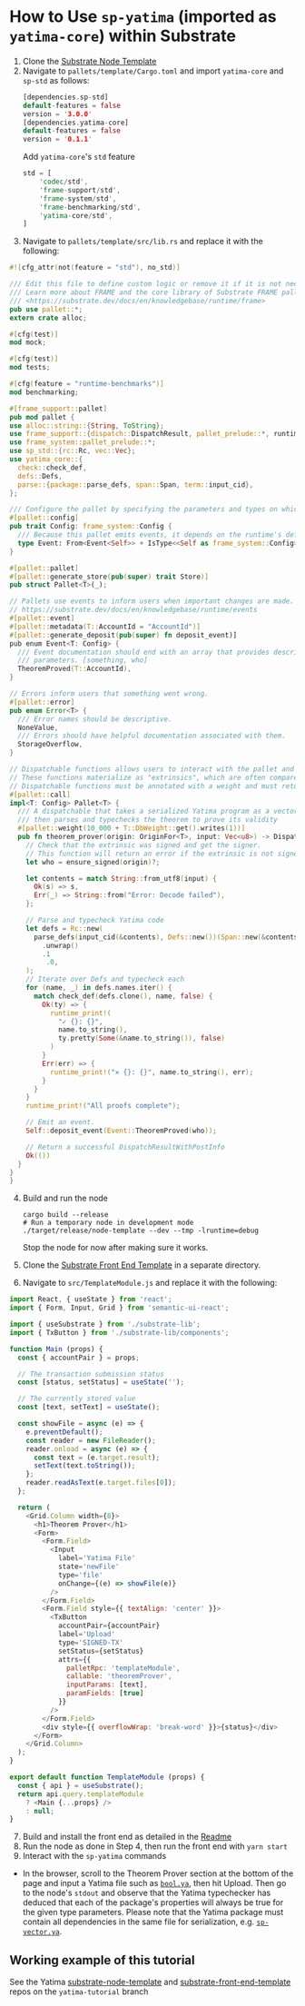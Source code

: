 # How to Use `sp-yatima` (imported as `yatima-core`) within Substrate

1. Clone the [Substrate Node Template](https://github.com/substrate-developer-hub/substrate-node-template)
2. Navigate to `pallets/template/Cargo.toml` and import `yatima-core` and `sp-std` as follows:
   ```rust
   [dependencies.sp-std]
   default-features = false
   version = '3.0.0'
   [dependencies.yatima-core]
   default-features = false
   version = '0.1.1'
   ```
   Add `yatima-core`'s `std` feature
   ```rust
   std = [
	   'codec/std',
	   'frame-support/std',
	   'frame-system/std',
	   'frame-benchmarking/std',
	   'yatima-core/std',
   ]
   ```
3. Navigate to `pallets/template/src/lib.rs` and replace it with the following: 
  ```rust
#![cfg_attr(not(feature = "std"), no_std)]

/// Edit this file to define custom logic or remove it if it is not needed.
/// Learn more about FRAME and the core library of Substrate FRAME pallets:
/// <https://substrate.dev/docs/en/knowledgebase/runtime/frame>
pub use pallet::*;
extern crate alloc;

#[cfg(test)]
mod mock;

#[cfg(test)]
mod tests;

#[cfg(feature = "runtime-benchmarks")]
mod benchmarking;

#[frame_support::pallet]
pub mod pallet {
  use alloc::string::{String, ToString};
  use frame_support::{dispatch::DispatchResult, pallet_prelude::*, runtime_print};
  use frame_system::pallet_prelude::*;
  use sp_std::{rc::Rc, vec::Vec};
  use yatima_core::{
    check::check_def,
    defs::Defs,
    parse::{package::parse_defs, span::Span, term::input_cid},
  };

  /// Configure the pallet by specifying the parameters and types on which it depends.
  #[pallet::config]
  pub trait Config: frame_system::Config {
    /// Because this pallet emits events, it depends on the runtime's definition of an event.
    type Event: From<Event<Self>> + IsType<<Self as frame_system::Config>::Event>;
  }

  #[pallet::pallet]
  #[pallet::generate_store(pub(super) trait Store)]
  pub struct Pallet<T>(_);

  // Pallets use events to inform users when important changes are made.
  // https://substrate.dev/docs/en/knowledgebase/runtime/events
  #[pallet::event]
  #[pallet::metadata(T::AccountId = "AccountId")]
  #[pallet::generate_deposit(pub(super) fn deposit_event)]
  pub enum Event<T: Config> {
    /// Event documentation should end with an array that provides descriptive names for event
    /// parameters. [something, who]
    TheoremProved(T::AccountId),
  }

  // Errors inform users that something went wrong.
  #[pallet::error]
  pub enum Error<T> {
    /// Error names should be descriptive.
    NoneValue,
    /// Errors should have helpful documentation associated with them.
    StorageOverflow,
  }

  // Dispatchable functions allows users to interact with the pallet and invoke state changes.
  // These functions materialize as "extrinsics", which are often compared to transactions.
  // Dispatchable functions must be annotated with a weight and must return a DispatchResult.
  #[pallet::call]
  impl<T: Config> Pallet<T> {
    /// A dispatchable that takes a serialized Yatima program as a vector of bytes,
	/// then parses and typechecks the theorem to prove its validity
    #[pallet::weight(10_000 + T::DbWeight::get().writes(1))]
    pub fn theorem_prover(origin: OriginFor<T>, input: Vec<u8>) -> DispatchResult {
      // Check that the extrinsic was signed and get the signer.
      // This function will return an error if the extrinsic is not signed.
      let who = ensure_signed(origin)?;

      let contents = match String::from_utf8(input) {
        Ok(s) => s,
        Err(_) => String::from("Error: Decode failed"),
      };

      // Parse and typecheck Yatima code
      let defs = Rc::new(
        parse_defs(input_cid(&contents), Defs::new())(Span::new(&contents))
          .unwrap()
          .1
           .0,
      );
      // Iterate over Defs and typecheck each
      for (name, _) in defs.names.iter() {
        match check_def(defs.clone(), name, false) {
          Ok(ty) => {
            runtime_print!(
              "✓ {}: {}",
              name.to_string(),
              ty.pretty(Some(&name.to_string()), false)
            )
          }
          Err(err) => {
            runtime_print!("✕ {}: {}", name.to_string(), err);
          }
        }
      }
      runtime_print!("All proofs complete");

      // Emit an event.
      Self::deposit_event(Event::TheoremProved(who));

      // Return a successful DispatchResultWithPostInfo
      Ok(())
    }
  }
}
  ```

4. Build and run the node
   ```
   cargo build --release
   # Run a temporary node in development mode
   ./target/release/node-template --dev --tmp -lruntime=debug 
   ```
   Stop the node for now after making sure it works.

5. Clone the [Substrate Front End Template](https://github.com/substrate-developer-hub/substrate-front-end-template.git) in a separate directory.

6.  Navigate to `src/TemplateModule.js` and replace it with the following:
```javascript
import React, { useState } from 'react';
import { Form, Input, Grid } from 'semantic-ui-react';

import { useSubstrate } from './substrate-lib';
import { TxButton } from './substrate-lib/components';

function Main (props) {
  const { accountPair } = props;

  // The transaction submission status
  const [status, setStatus] = useState('');

  // The currently stored value
  const [text, setText] = useState();

  const showFile = async (e) => {
    e.preventDefault();
    const reader = new FileReader();
    reader.onload = async (e) => {
      const text = (e.target.result);
      setText(text.toString());
    };
    reader.readAsText(e.target.files[0]);
  };

  return (
    <Grid.Column width={8}>
      <h1>Theorem Prover</h1>
      <Form>
        <Form.Field>
          <Input
            label='Yatima File'
            state='newFile'
            type='file'
            onChange={(e) => showFile(e)}
          />
        </Form.Field>
        <Form.Field style={{ textAlign: 'center' }}>
          <TxButton
            accountPair={accountPair}
            label='Upload'
            type='SIGNED-TX'
            setStatus={setStatus}
            attrs={{
              palletRpc: 'templateModule',
              callable: 'theoremProver',
              inputParams: [text],
              paramFields: [true]
            }}
          />
        </Form.Field>
        <div style={{ overflowWrap: 'break-word' }}>{status}</div>
      </Form>
    </Grid.Column>
  );
}

export default function TemplateModule (props) {
  const { api } = useSubstrate();
  return api.query.templateModule
    ? <Main {...props} />
    : null;
}
```

7. Build and install the front end as detailed in the [Readme](https://github.com/substrate-developer-hub/substrate-front-end-template/blob/master/README.md)
8. Run the node as done in Step 4, then run the front end with `yarn start`
9. Interact with the `sp-yatima` commands
  * In the browser, scroll to the Theorem Prover section at the bottom of the page and input a Yatima file such as [`bool.ya`](https://github.com/yatima-inc/introit/blob/main/bool.ya), then hit Upload. Then go to the node's `stdout` and observe that the Yatima typechecker has deduced that each of the package's properties will always be true for the given type parameters. Please note that the Yatima package must contain all dependencies in the same file for serialization, e.g. [`sp-vector.ya`](https://github.com/yatima-inc/introit/blob/sb/proof-demo/sp-vector.ya). 

## Working example of this tutorial
See the Yatima [substrate-node-template](https://github.com/yatima-inc/substrate-node-template) and
[substrate-front-end-template](https://github.com/yatima-inc/substrate-front-end-template) repos on the `yatima-tutorial` branch

